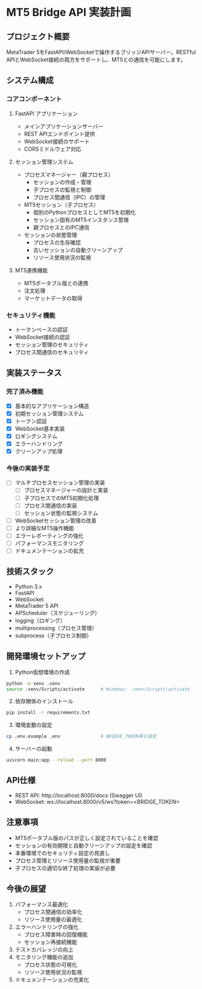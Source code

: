 # MT5 Bridge API 実装計画

## プロジェクト概要
MetaTrader 5をFastAPI/WebSocketで操作するブリッジAPIサーバー。RESTful APIとWebSocket接続の両方をサポートし、MT5との通信を可能にします。

## システム構成

### コアコンポーネント
1. FastAPI アプリケーション
   - メインアプリケーションサーバー
   - REST APIエンドポイント提供
   - WebSocket接続のサポート
   - CORSミドルウェア対応

2. セッション管理システム
   - プロセスマネージャー（親プロセス）
     - セッションの作成・管理
     - 子プロセスの監視と制御
     - プロセス間通信（IPC）の管理
   - MT5セッション（子プロセス）
     - 個別のPythonプロセスとしてMT5を初期化
     - セッション固有のMT5インスタンス管理
     - 親プロセスとのIPC通信
   - セッションの状態管理
     - プロセスの生存確認
     - 古いセッションの自動クリーンアップ
     - リソース使用状況の監視

3. MT5連携機能
   - MT5ポータブル版との連携
   - 注文処理
   - マーケットデータの取得

### セキュリティ機能
- トークンベースの認証
- WebSocket接続の認証
- セッション管理のセキュリティ
- プロセス間通信のセキュリティ

## 実装ステータス

### 完了済み機能
- [x] 基本的なアプリケーション構造
- [x] 初期セッション管理システム
- [x] トークン認証
- [x] WebSocket基本実装
- [x] ロギングシステム
- [x] エラーハンドリング
- [x] クリーンアップ処理

### 今後の実装予定
- [ ] マルチプロセスセッション管理の実装
  - [ ] プロセスマネージャーの設計と実装
  - [ ] 子プロセスでのMT5初期化処理
  - [ ] プロセス間通信の実装
  - [ ] セッション状態の監視システム
- [ ] WebSocketセッション管理の改善
- [ ] より詳細なMT5操作機能
- [ ] エラーレポーティングの強化
- [ ] パフォーマンスモニタリング
- [ ] ドキュメンテーションの拡充

## 技術スタック
- Python 3.x
- FastAPI
- WebSocket
- MetaTrader 5 API
- APScheduler（スケジューリング）
- logging（ロギング）
- multiprocessing（プロセス管理）
- subprocess（子プロセス制御）

## 開発環境セットアップ
1. Python仮想環境の作成
```bash
python -m venv .venv
source .venv/Scripts/activate      # Windows: .venv\Scripts\activate
```

2. 依存関係のインストール
```bash
pip install -r requirements.txt
```

3. 環境変数の設定
```bash
cp .env.example .env               # BRIDGE_TOKEN等を設定
```

4. サーバーの起動
```bash
uvicorn main:app --reload --port 8000
```

## API仕様
- REST API: http://localhost:8000/docs (Swagger UI)
- WebSocket: ws://localhost:8000/v5/ws?token=<BRIDGE_TOKEN>

## 注意事項
- MT5ポータブル版のパスが正しく設定されていることを確認
- セッションの有効期限と自動クリーンアップの設定を確認
- 本番環境でのセキュリティ設定の見直し
- プロセス管理とリソース使用量の監視が重要
- 子プロセスの適切な終了処理の実装が必要

## 今後の展望
1. パフォーマンス最適化
   - プロセス間通信の効率化
   - リソース使用量の最適化
2. エラーハンドリングの強化
   - プロセス障害時の回復機能
   - セッション再接続機能
3. テストカバレッジの向上
4. モニタリング機能の追加
   - プロセス状態の可視化
   - リソース使用状況の監視
5. ドキュメンテーションの充実化 
